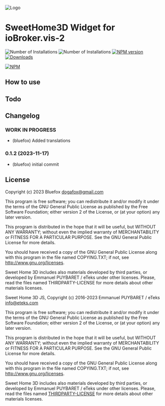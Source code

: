 ![Logo](admin/vis-2-widgets-material.png)
# SweetHome3D Widget for ioBroker.vis-2

![Number of Installations](http://iobroker.live/badges/vis-2-widgets-material-installed.svg) ![Number of Installations](http://iobroker.live/badges/vis-2-widgets-material-stable.svg) [![NPM version](http://img.shields.io/npm/v/iobroker.vis-2-widgets-material.svg)](https://www.npmjs.com/package/iobroker.vis-2-widgets-material)
[![Downloads](https://img.shields.io/npm/dm/iobroker.vis-2-widgets-material.svg)](https://www.npmjs.com/package/iobroker.vis-2-widgets-material)

[![NPM](https://nodei.co/npm/iobroker.vis-2-widgets-material.png?downloads=true)](https://nodei.co/npm/iobroker.vis-2-widgets-material/)

## How to use

## Todo

<!--
    Placeholder for the next version (at the beginning of the line):
    ### **WORK IN PROGRESS**
-->

## Changelog
### **WORK IN PROGRESS**
* (bluefox) Added translations

### 0.1.2 (2023-11-17)
* (bluefox) initial commit

## License
Copyright (c) 2023 Bluefox <dogafox@gmail.com>

This program is free software; you can redistribute it and/or modify it under the
terms of the GNU General Public License as published by the Free Software Foundation;
either version 2 of the License, or (at your option) any later version.

This program is distributed in the hope that it will be useful, but WITHOUT ANY WARRANTY;
without even the implied warranty of MERCHANTABILITY or FITNESS FOR A PARTICULAR PURPOSE.
See the GNU General Public License for more details.

You should have received a copy of the GNU General Public License along with this program
in the file named COPYING.TXT; if not, see <http://www.gnu.org/licenses>.

Sweet Home 3D includes also materials developed by third parties, or developed by Emmanuel PUYBARET / eTeks
under other licenses.
Please, read the files named THIRDPARTY-LICENSE for more details about other materials licenses.



Sweet Home 3D JS, Copyright (c) 2016-2023 Emmanuel PUYBARET / eTeks <info@eteks.com>

This program is free software; you can redistribute it and/or modify it under the
terms of the GNU General Public License as published by the Free Software Foundation;
either version 2 of the License, or (at your option) any later version.

This program is distributed in the hope that it will be useful, but WITHOUT ANY WARRANTY;
without even the implied warranty of MERCHANTABILITY or FITNESS FOR A PARTICULAR PURPOSE.
See the GNU General Public License for more details.

You should have received a copy of the GNU General Public License along with this program
in the file named COPYING.TXT; if not, see <http://www.gnu.org/licenses>.

Sweet Home 3D includes also materials developed by third parties, or developed by Emmanuel PUYBARET / eTeks
under other licenses.
Please, read the files named [THIRDPARTY-LICENSE](licenses/licenses.md) for more details about other materials licenses.

